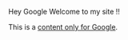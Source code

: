 Hey Google Welcome to my site !!


This is a [content only for Google](/cloaking/only-for-google.html). 

